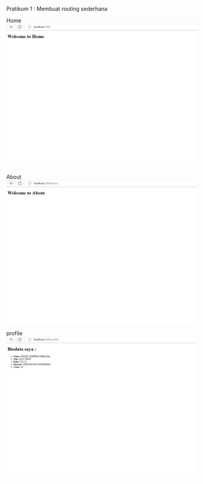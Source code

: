 Pratikum 1 : Membuat routing sederhana

Home
![Soal-1](images/home.png)

About
![Soal-2](images/about.png)

profile
![Soal-3](images/profile.png)